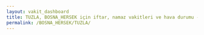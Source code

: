 ```yaml
---
layout: vakit_dashboard
title: TUZLA, BOSNA_HERSEK için iftar, namaz vakitleri ve hava durumu - ilçe/eyalet seç
permalink: /BOSNA_HERSEK/TUZLA/
---
```


<script type="text/javascript">
  var GLOBAL_COUNTRY = 'BOSNA_HERSEK';
  var GLOBAL_CITY = 'TUZLA';
  var GLOBAL_STATE = '';
  var lat = 72;
  var lon = 21;
</script>
